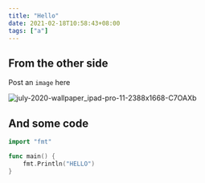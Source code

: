 ```yaml
---
title: "Hello"
date: 2021-02-18T10:58:43+08:00
tags: ["a"]
---
```


## From the other side

Post an `image` here

![july-2020-wallpaper_ipad-pro-11-2388x1668-C7OAXb](https://img.ruofeng.me/file/ruofengimg/uPic/july-2020-wallpaper_ipad-pro-11-2388x1668-C7OAXb.png)

## And some code

```go
import "fmt"

func main() {
    fmt.Println("HELLO")
}
```
